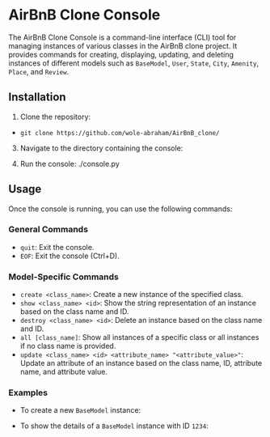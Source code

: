 # AirBnB Clone Console

The AirBnB Clone Console is a command-line interface (CLI) tool for managing instances of various classes in the AirBnB clone project. It provides commands for creating, displaying, updating, and deleting instances of different models such as `BaseModel`, `User`, `State`, `City`, `Amenity`, `Place`, and `Review`.

## Installation

1. Clone the repository:
- `git clone https://github.com/wole-abraham/AirBnB_clone/`


3. Navigate to the directory containing the console:


4. Run the console: ./console.py


## Usage

Once the console is running, you can use the following commands:

### General Commands

- `quit`: Exit the console.
- `EOF`: Exit the console (Ctrl+D).

### Model-Specific Commands

- `create <class_name>`: Create a new instance of the specified class.
- `show <class_name> <id>`: Show the string representation of an instance based on the class name and ID.
- `destroy <class_name> <id>`: Delete an instance based on the class name and ID.
- `all [class_name]`: Show all instances of a specific class or all instances if no class name is provided.
- `update <class_name> <id> <attribute_name> "<attribute_value>"`: Update an attribute of an instance based on the class name, ID, attribute name, and attribute value.

### Examples

- To create a new `BaseModel` instance:

- To show the details of a `BaseModel` instance with ID `1234`:
